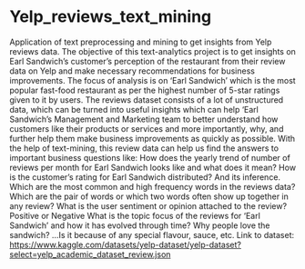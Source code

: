 # Yelp_reviews_text_mining
Application of text preprocessing and mining to get insights from Yelp reviews data.
The objective of this text-analytics project is to get insights on Earl Sandwich’s customer’s perception of the restaurant from their review data on Yelp and make necessary recommendations for business improvements.
The focus of analysis is on ‘Earl Sandwich’ which is the most popular fast-food restaurant as per the highest number of 5-star ratings given to it by users. The reviews dataset consists of a lot of unstructured data, which can be turned into useful insights which can help ‘Earl Sandwich’s Management and Marketing team to better understand how customers like their products or services and more importantly, why, and further help them make business improvements as quickly as possible.
With the help of text-mining, this review data can help us find the answers to important business questions like:
How does the yearly trend of number of reviews per month for Earl Sandwich looks like and what does it mean?
How is the customer’s rating for Earl Sandwich distributed? And its inference.
Which are the most common and high frequency words in the reviews data?
Which are the pair of words or which two words often show up together in any review?
What is the user sentiment or opinion attached to the review? Positive or Negative
What is the topic focus of the reviews for ‘Earl Sandwich’ and how it has evolved through time?
Why people love the sandwich? …Is it because of any special flavour, sauce, etc.
Link to dataset: https://www.kaggle.com/datasets/yelp-dataset/yelp-dataset?select=yelp_academic_dataset_review.json
